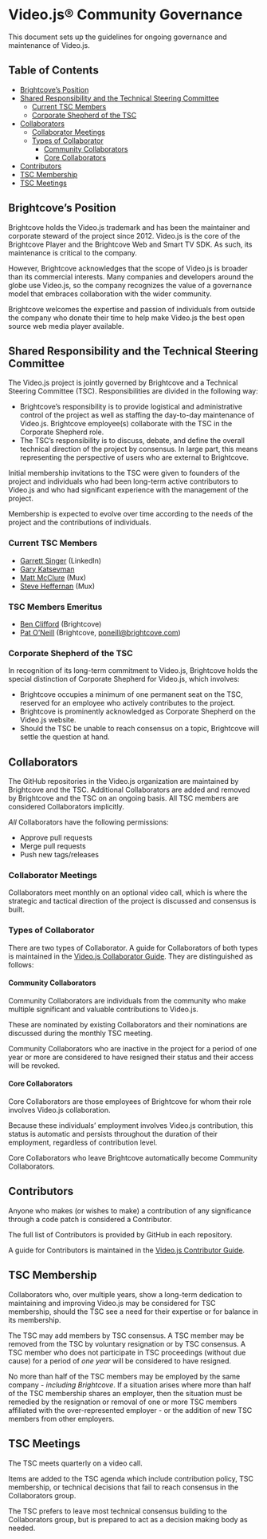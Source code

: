 # Video.js® Community Governance

This document sets up the guidelines for ongoing governance and maintenance of Video.js.

## Table of Contents

<!-- START doctoc generated TOC please keep comment here to allow auto update -->
<!-- DON'T EDIT THIS SECTION, INSTEAD RE-RUN doctoc TO UPDATE -->

- [Brightcove’s Position](#brightcoves-position)
- [Shared Responsibility and the Technical Steering Committee](#shared-responsibility-and-the-technical-steering-committee)
  - [Current TSC Members](#current-tsc-members)
  - [Corporate Shepherd of the TSC](#corporate-shepherd-of-the-tsc)
- [Collaborators](#collaborators)
  - [Collaborator Meetings](#collaborator-meetings)
  - [Types of Collaborator](#types-of-collaborator)
    - [Community Collaborators](#community-collaborators)
    - [Core Collaborators](#core-collaborators)
- [Contributors](#contributors)
- [TSC Membership](#tsc-membership)
- [TSC Meetings](#tsc-meetings)

<!-- END doctoc generated TOC please keep comment here to allow auto update -->

## Brightcove’s Position

Brightcove holds the Video.js trademark and has been the maintainer and corporate steward of the project since 2012. Video.js is the core of the Brightcove Player and the Brightcove Web and Smart TV SDK. As such, its maintenance is critical to the company.

However, Brightcove acknowledges that the scope of Video.js is broader than its commercial interests. Many companies and developers around the globe use Video.js, so the company recognizes the value of a governance model that embraces collaboration with the wider community.

Brightcove welcomes the expertise and passion of individuals from outside the company who donate their time to help make Video.js the best open source web media player available.

## Shared Responsibility and the Technical Steering Committee

The Video.js project is jointly governed by Brightcove and a Technical Steering Committee (TSC). Responsibilities are divided in the following way:

* Brightcove’s responsibility is to provide logistical and administrative control of the project as well as staffing the day-to-day maintenance of Video.js. Brightcove employee(s) collaborate with the TSC in the Corporate Shepherd role.
* The TSC’s responsibility is to discuss, debate, and define the overall technical direction of the project by consensus. In large part, this means representing the perspective of users who are external to Brightcove.

Initial membership invitations to the TSC were given to founders of the project and individuals who had been long-term active contributors to Video.js and who had significant experience with the management of the project.

Membership is expected to evolve over time according to the needs of the project and the contributions of individuals.

### Current TSC Members

* [Garrett Singer](https://github.com/gesinger) (LinkedIn)
* [Gary Katsevman](https://github.com/gkatsev)
* [Matt McClure](https://github.com/mmcc) (Mux)
* [Steve Heffernan](https://github.com/heff) (Mux)


### TSC Members Emeritus
* [Ben Clifford](https://github.com/mister-ben) (Brightcove)
* [Pat O’Neill](https://github.com/misteroneill) (Brightcove, poneill@brightcove.com)

### Corporate Shepherd of the TSC

In recognition of its long-term commitment to Video.js, Brightcove holds the special distinction of Corporate Shepherd for Video.js, which involves:

* Brightcove occupies a minimum of one permanent seat on the TSC, reserved for an employee who actively contributes to the project.
* Brightcove is prominently acknowledged as Corporate Shepherd on the Video.js website.
* Should the TSC be unable to reach consensus on a topic, Brightcove will settle the question at hand.

## Collaborators

The GitHub repositories in the Video.js organization are maintained by Brightcove and the TSC. Additional Collaborators are added and removed by Brightcove and the TSC on an ongoing basis. All TSC members are considered Collaborators implicitly.

*All* Collaborators have the following permissions:

* Approve pull requests
* Merge pull requests
* Push new tags/releases

### Collaborator Meetings

Collaborators meet monthly on an optional video call, which is where the strategic and tactical direction of the project is discussed and consensus is built.

### Types of Collaborator

There are two types of Collaborator. A guide for Collaborators of both types is maintained in the [Video.js Collaborator Guide](./COLLABORATOR_GUIDE.md). They are distinguished as follows:

#### Community Collaborators

Community Collaborators are individuals from the community who make multiple significant and valuable contributions to Video.js.

These are nominated by existing Collaborators and their nominations are discussed during the monthly TSC meeting.

Community Collaborators who are inactive in the project for a period of one year or more are considered to have resigned their status and their access will be revoked.

#### Core Collaborators

Core Collaborators are those employees of Brightcove for whom their role involves Video.js collaboration.

Because these individuals’ employment involves Video.js contribution, this status is automatic and persists throughout the duration of their employment, regardless of contribution level.

Core Collaborators who leave Brightcove automatically become Community Collaborators.

## Contributors

Anyone who makes (or wishes to make) a contribution of any significance through a code patch is considered a Contributor.

The full list of Contributors is provided by GitHub in each repository.

A guide for Contributors is maintained in the [Video.js Contributor Guide](https://github.com/videojs/video.js/blob/main/CONTRIBUTING.md).

## TSC Membership

Collaborators who, over multiple years, show a long-term dedication to maintaining and improving Video.js may be considered for TSC membership, should the TSC see a need for their expertise or for balance in its membership.

The TSC may add members by TSC consensus. A TSC member may be removed from the TSC by voluntary resignation or by TSC consensus. A TSC member who does not participate in TSC proceedings (without due cause) for a period of *one year* will be considered to have resigned.

No more than half of the TSC members may be employed by the same company - *including Brightcove*. If a situation arises where more than half of the TSC membership shares an employer, then the situation must be remedied by the resignation or removal of one or more TSC members affiliated with the over-represented employer - or the addition of new TSC members from other employers.

## TSC Meetings

The TSC meets quarterly on a video call.

Items are added to the TSC agenda which include contribution policy, TSC membership, or technical decisions that fail to reach consensus in the Collaborators group.

The TSC prefers to leave most technical consensus building to the Collaborators group, but is prepared to act as a decision making body as needed.
